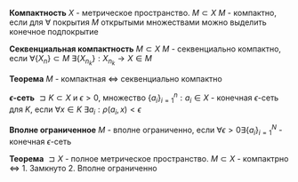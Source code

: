 **Компактность**
	$X$ - метрическое пространство. $M \subset X$
	$M$ - компактно, если для $\forall$ покрытия $M$ открытыми множествами можно выделить конечное подпокрытие

**Секвенциальная компактность**
	$M \subset X$
	$M$ - секвенциально компактно, если $\forall \left\{ X_{n} \right\}\subset M\ \exists \left\{ X_{n_{k}} \right\}: X_{n_{k}} \to X \in M$

**Теорема**
	$M$ - компактная $\iff$ секвенциально компактно

**$\epsilon$-сеть**
	$\sqsupset  K \subset X$ и $\epsilon > 0$, множество $\left\{ a_{i} \right\}^{n}_{i = 1}: a_{i} \in X$ - конечная $\epsilon$-сеть для $K$, если $\forall x \in K\ \exists a_{i}: \rho \left( a_{i}, x \right) < \epsilon$

**Вполне ограниченное**
	$M$ - вполне ограниченно, если $\forall \epsilon > 0 \exists \left\{ a_{i} \right\}^{N}_{i = 1}$ - конечная $\epsilon$-сеть

**Теорема**
	$\sqsupset X$ - полное метрическое пространство.
	$M \subset X$ - компактрно $\iff$
		1. Замкнуто
		2. Вполне ограниченно